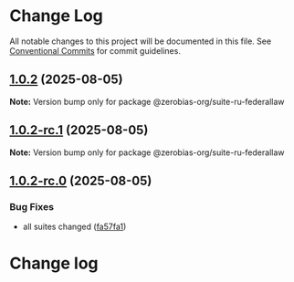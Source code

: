 # Change Log

All notable changes to this project will be documented in this file.
See [Conventional Commits](https://conventionalcommits.org) for commit guidelines.

## [1.0.2](https://github.com/zerobias-org/suite/compare/@zerobias-org/suite-ru-federallaw@1.0.2-rc.1...@zerobias-org/suite-ru-federallaw@1.0.2) (2025-08-05)

**Note:** Version bump only for package @zerobias-org/suite-ru-federallaw





## [1.0.2-rc.1](https://github.com/zerobias-org/suite/compare/@zerobias-org/suite-ru-federallaw@1.0.2-rc.0...@zerobias-org/suite-ru-federallaw@1.0.2-rc.1) (2025-08-05)

**Note:** Version bump only for package @zerobias-org/suite-ru-federallaw





## [1.0.2-rc.0](https://github.com/zerobias-org/suite/compare/@zerobias-org/suite-ru-federallaw@1.0.1...@zerobias-org/suite-ru-federallaw@1.0.2-rc.0) (2025-08-05)


### Bug Fixes

* all suites changed ([fa57fa1](https://github.com/zerobias-org/suite/commit/fa57fa1af7628003297df46b2d7740fe95bd2666))





# Change log
